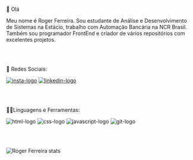 🚀  Olá

Meu nome é Roger Ferreira. Sou estudante de Análise e Desenvolvimento de Sistemas na Estácio, trabalho com Automação Bancária na NCR Brasil. Também sou programador FrontEnd e criador de vários repositórios com excelentes projetos.

<br>
<br>

📱 Redes Sociais:


<a href="https://www.instagram.com/rogerferreirar6/"> <img src="https://img.shields.io/badge/Instagram-E4405F?style=for-the-badge&logo=instagram&logoColor=white" alt="insta-logo"/></a>            <a href="https://www.linkedin.com/in/rogerbferreira/"> <img src="https://img.shields.io/badge/LinkedIn-0077B5?style=for-the-badge&logo=linkedin&logoColor=white" alt="linkedin-logo" /></a>

<br>
<br>

👨‍💻Linguagens e Ferramentas: 


<img src="https://img.shields.io/badge/HTML5-E34F26?style=for-the-badge&logo=html5&logoColor=white" alt="html-logo"/>       <img src="https://img.shields.io/badge/CSS-239120?&style=for-the-badge&logo=css3&logoColor=white" alt="css-logo"/>              <img src="https://img.shields.io/badge/JavaScript-323330?style=for-the-badge&logo=javascript&logoColor=F7DF1E"  alt="javascript-logo"/>                   <img src="https://img.shields.io/badge/GIT-E44C30?style=for-the-badge&logo=git&logoColor=white" alt="git-logo"/>

<br>
<br>

![Roger Ferreira stats](https://github-readme-stats.vercel.app/api?username=rogerferreiradev&show_icons=true&theme=radical)


